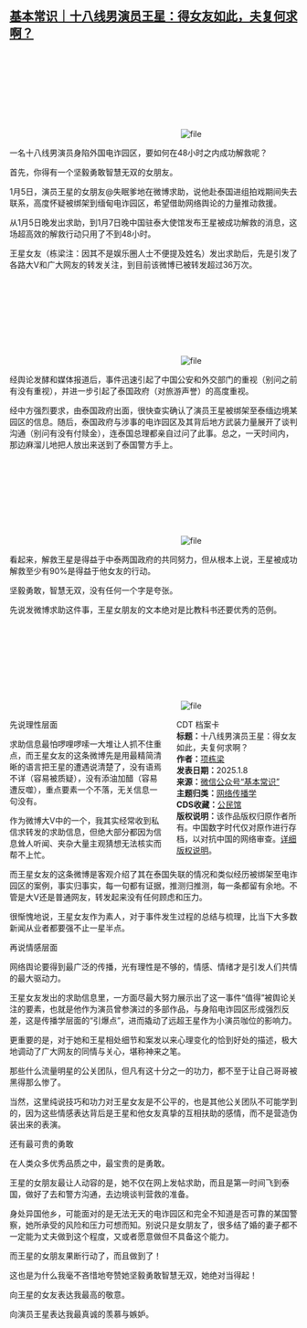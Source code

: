<!--1736269497000-->
[基本常识｜十八线男演员王星：得女友如此，夫复何求啊？](https://chinadigitaltimes.net/chinese/714740.html)
------

<p><img decoding="async" src="data:image/svg+xml,%3Csvg%20xmlns='http://www.w3.org/2000/svg'%20viewBox='0%200%200%200'%3E%3C/svg%3E" alt="file" data-lazy-src="https://chinadigitaltimes.net/chinese/files/2025/01/image-1736269342151.png"><noscript><img decoding="async" src="https://chinadigitaltimes.net/chinese/files/2025/01/image-1736269342151.png" alt="file"></noscript></p><p>一名十八线男演员身陷外国电诈园区，要如何在48小时之内成功解救呢？</p><p>首先，你得有一个坚毅勇敢智慧无双的女朋友。</p><p>1月5日，演员王星的女朋友@失眠爹地在微博求助，说他赴泰国进组拍戏期间失去联系，高度怀疑被绑架到缅甸电诈园区，希望借助网络舆论的力量推动救援。</p><p>从1月5日晚发出求助，到1月7日晚中国驻泰大使馆发布王星被成功解救的消息，这场超高效的解救行动只用了不到48小时。</p><p>王星女友（栋梁注：因其不是娱乐圈人士不便提及姓名）发出求助后，先是引发了各路大V和广大网友的转发关注，到目前该微博已被转发超过36万次。</p><p><img decoding="async" src="data:image/svg+xml,%3Csvg%20xmlns='http://www.w3.org/2000/svg'%20viewBox='0%200%200%200'%3E%3C/svg%3E" alt="file" data-lazy-src="https://chinadigitaltimes.net/chinese/files/2025/01/image-1736269132841.png"><noscript><img decoding="async" src="https://chinadigitaltimes.net/chinese/files/2025/01/image-1736269132841.png" alt="file"></noscript></p><p>经舆论发酵和媒体报道后，事件迅速引起了中国公安和外交部门的重视（别问之前有没有重视），并进一步引起了泰国政府（对旅游声誉）的高度重视。</p><p>经中方强烈要求，由泰国政府出面，很快查实确认了演员王星被绑架至泰缅边境某园区的信息。随后，泰国政府与涉事的电诈园区及其背后地方武装力量展开了谈判沟通（别问有没有付赎金），连泰国总理都亲自过问了此事。总之，一天时间内，那边麻溜儿地把人放出来送到了泰国警方手上。</p><p><img decoding="async" src="data:image/svg+xml,%3Csvg%20xmlns='http://www.w3.org/2000/svg'%20viewBox='0%200%200%200'%3E%3C/svg%3E" alt="file" data-lazy-src="https://chinadigitaltimes.net/chinese/files/2025/01/image-1736269168817.png"><noscript><img decoding="async" src="https://chinadigitaltimes.net/chinese/files/2025/01/image-1736269168817.png" alt="file"></noscript></p><p>看起来，解救王星是得益于中泰两国政府的共同努力，但从根本上说，王星被成功解救至少有90%是得益于他女友的行动。</p><p>坚毅勇敢，智慧无双，没有任何一个字是夸张。</p><p>先说发微博求助这件事，王星女朋友的文本绝对是比教科书还要优秀的范例。</p><p><img decoding="async" src="data:image/svg+xml,%3Csvg%20xmlns='http://www.w3.org/2000/svg'%20viewBox='0%200%200%200'%3E%3C/svg%3E" alt="file" data-lazy-src="https://chinadigitaltimes.net/chinese/files/2025/01/image-1736269185789.png"><noscript><img decoding="async" src="https://chinadigitaltimes.net/chinese/files/2025/01/image-1736269185789.png" alt="file"></noscript></p><div style="width:42%;float:right;padding-left:20px;"><div class="su-spoiler su-spoiler-style-fancy su-spoiler-icon-chevron-circle" data-scroll-offset="0" data-anchor-in-url="no"><div class="su-spoiler-title" tabindex="0" role="button"><span class="su-spoiler-icon"></span>CDT 档案卡</div><div class="su-spoiler-content su-u-clearfix su-u-trim"><strong>标题：</strong>十八线男演员王星：得女友如此，夫复何求啊？<br><strong>作者：</strong><a href="https://chinadigitaltimes.net/space/基本常识" target="_blank">项栋梁</a><br><strong>发表日期：</strong>2025.1.8<br><strong>来源：</strong><a href="https://web.archive.org/web/*/https://mp.weixin.qq.com/s/G4j_wV_sU81dczhsScA49Q" target="_blank">微信公众号“基本常识”</a><br><strong>主题归类：</strong><a href="https://chinadigitaltimes.net/space/网络传播学" target="_blank">网络传播学</a><br><strong>CDS收藏：</strong><a href="https://chinadigitaltimes.net/space/%E5%85%AC%E6%B0%91%E9%A6%86" target="_blank" rel="noopener">公民馆</a><br><strong>版权说明：</strong>该作品版权归原作者所有。中国数字时代仅对原作进行存档，以对抗中国的网络审查。<a href="https://chinadigitaltimes.net/chinese/copyright">详细版权说明</a>。</div></div></div><p>先说理性层面</p><p>求助信息最怕啰哩啰嗦一大堆让人抓不住重点，而王星女友的这条微博先是用最精简清晰的语言把王星的遭遇说清楚了，没有语焉不详（容易被质疑），没有添油加醋（容易遭反噬），重点要素一个不落，无关信息一句没有。</p><p>作为微博大V中的一个，我其实经常收到私信求转发的求助信息，但绝大部分都因为信息耸人听闻、夹杂大量主观猜想无法核实而帮不上忙。</p><p>而王星女友的这条微博是客观介绍了其在泰国失联的情况和类似经历被绑架至电诈园区的案例，事实归事实，每一句都有证据，推测归推测，每一条都留有余地。不管是大V还是普通网友，转发起来没有任何顾虑和压力。</p><p>很惭愧地说，王星女友作为素人，对于事件发生过程的总结与梳理，比当下大多数新闻从业者都要强不止一星半点。</p><p>再说情感层面</p><p>网络舆论要得到最广泛的传播，光有理性是不够的，情感、情绪才是引发人们共情的最大驱动力。</p><p>王星女友发出的求助信息里，一方面尽最大努力展示出了这一事件“值得”被舆论关注的要素，也就是他作为演员曾参演过的多部作品，与身陷电诈园区形成强烈反差，这是传播学层面的“引爆点”，进而撬动了远超王星作为小演员咖位的影响力。</p><p>更重要的是，对于她和王星相处细节和案发以来心理变化的恰到好处的描述，极大地调动了广大网友的同情与关心，堪称神来之笔。</p><p>那些什么流量明星的公关团队，但凡有这十分之一的功力，都不至于让自己哥哥被黑得那么惨了。</p><p>当然，这里纯说技巧和功力对王星女友是不公平的，也是其他公关团队不可能学到的，因为这些情感表达背后是王星和他女友真挚的互相扶助的感情，而不是营造伪装出来的表演。</p><p>还有最可贵的勇敢</p><p>在人类众多优秀品质之中，最宝贵的是勇敢。</p><p>王星的女朋友最让人动容的是，她不仅在网上发帖求助，而且是第一时间飞到泰国，做好了去和警方沟通，去边境谈判营救的准备。</p><p>身处异国他乡，可能面对的是无法无天的电诈园区和完全不知道是否可靠的某国警察，她所承受的风险和压力可想而知。别说只是女朋友了，很多结了婚的妻子都不一定能为丈夫做到这个程度，又或者愿意做但不具备这个能力。</p><p>而王星的女朋友果断行动了，而且做到了！</p><p>这也是为什么我毫不吝惜地夸赞她坚毅勇敢智慧无双，她绝对当得起！</p><p>向王星的女友表达我最高的敬意。</p><p>向演员王星表达我最真诚的羡慕与嫉妒。</p><div class="addtoany_share_save_container addtoany_content addtoany_content_bottom"><div class="a2a_kit a2a_kit_size_32 addtoany_list" data-a2a-url="https://chinadigitaltimes.net/chinese/714740.html" data-a2a-title="基本常识｜十八线男演员王星：得女友如此，夫复何求啊？"><a class="a2a_button_facebook" href="https://www.addtoany.com/add_to/facebook?linkurl=https%3A%2F%2Fchinadigitaltimes.net%2Fchinese%2F714740.html&amp;linkname=%E5%9F%BA%E6%9C%AC%E5%B8%B8%E8%AF%86%EF%BD%9C%E5%8D%81%E5%85%AB%E7%BA%BF%E7%94%B7%E6%BC%94%E5%91%98%E7%8E%8B%E6%98%9F%EF%BC%9A%E5%BE%97%E5%A5%B3%E5%8F%8B%E5%A6%82%E6%AD%A4%EF%BC%8C%E5%A4%AB%E5%A4%8D%E4%BD%95%E6%B1%82%E5%95%8A%EF%BC%9F" title="Facebook" rel="nofollow noopener" target="_blank"></a><a class="a2a_button_twitter" href="https://www.addtoany.com/add_to/twitter?linkurl=https%3A%2F%2Fchinadigitaltimes.net%2Fchinese%2F714740.html&amp;linkname=%E5%9F%BA%E6%9C%AC%E5%B8%B8%E8%AF%86%EF%BD%9C%E5%8D%81%E5%85%AB%E7%BA%BF%E7%94%B7%E6%BC%94%E5%91%98%E7%8E%8B%E6%98%9F%EF%BC%9A%E5%BE%97%E5%A5%B3%E5%8F%8B%E5%A6%82%E6%AD%A4%EF%BC%8C%E5%A4%AB%E5%A4%8D%E4%BD%95%E6%B1%82%E5%95%8A%EF%BC%9F" title="Twitter" rel="nofollow noopener" target="_blank"></a><a class="a2a_button_telegram" href="https://www.addtoany.com/add_to/telegram?linkurl=https%3A%2F%2Fchinadigitaltimes.net%2Fchinese%2F714740.html&amp;linkname=%E5%9F%BA%E6%9C%AC%E5%B8%B8%E8%AF%86%EF%BD%9C%E5%8D%81%E5%85%AB%E7%BA%BF%E7%94%B7%E6%BC%94%E5%91%98%E7%8E%8B%E6%98%9F%EF%BC%9A%E5%BE%97%E5%A5%B3%E5%8F%8B%E5%A6%82%E6%AD%A4%EF%BC%8C%E5%A4%AB%E5%A4%8D%E4%BD%95%E6%B1%82%E5%95%8A%EF%BC%9F" title="Telegram" rel="nofollow noopener" target="_blank"></a><a class="a2a_button_reddit" href="https://www.addtoany.com/add_to/reddit?linkurl=https%3A%2F%2Fchinadigitaltimes.net%2Fchinese%2F714740.html&amp;linkname=%E5%9F%BA%E6%9C%AC%E5%B8%B8%E8%AF%86%EF%BD%9C%E5%8D%81%E5%85%AB%E7%BA%BF%E7%94%B7%E6%BC%94%E5%91%98%E7%8E%8B%E6%98%9F%EF%BC%9A%E5%BE%97%E5%A5%B3%E5%8F%8B%E5%A6%82%E6%AD%A4%EF%BC%8C%E5%A4%AB%E5%A4%8D%E4%BD%95%E6%B1%82%E5%95%8A%EF%BC%9F" title="Reddit" rel="nofollow noopener" target="_blank"></a><a class="a2a_button_whatsapp" href="https://www.addtoany.com/add_to/whatsapp?linkurl=https%3A%2F%2Fchinadigitaltimes.net%2Fchinese%2F714740.html&amp;linkname=%E5%9F%BA%E6%9C%AC%E5%B8%B8%E8%AF%86%EF%BD%9C%E5%8D%81%E5%85%AB%E7%BA%BF%E7%94%B7%E6%BC%94%E5%91%98%E7%8E%8B%E6%98%9F%EF%BC%9A%E5%BE%97%E5%A5%B3%E5%8F%8B%E5%A6%82%E6%AD%A4%EF%BC%8C%E5%A4%AB%E5%A4%8D%E4%BD%95%E6%B1%82%E5%95%8A%EF%BC%9F" title="WhatsApp" rel="nofollow noopener" target="_blank"></a><a class="a2a_button_email" href="https://www.addtoany.com/add_to/email?linkurl=https%3A%2F%2Fchinadigitaltimes.net%2Fchinese%2F714740.html&amp;linkname=%E5%9F%BA%E6%9C%AC%E5%B8%B8%E8%AF%86%EF%BD%9C%E5%8D%81%E5%85%AB%E7%BA%BF%E7%94%B7%E6%BC%94%E5%91%98%E7%8E%8B%E6%98%9F%EF%BC%9A%E5%BE%97%E5%A5%B3%E5%8F%8B%E5%A6%82%E6%AD%A4%EF%BC%8C%E5%A4%AB%E5%A4%8D%E4%BD%95%E6%B1%82%E5%95%8A%EF%BC%9F" title="Email" rel="nofollow noopener" target="_blank"></a><a class="a2a_button_copy_link" href="https://www.addtoany.com/add_to/copy_link?linkurl=https%3A%2F%2Fchinadigitaltimes.net%2Fchinese%2F714740.html&amp;linkname=%E5%9F%BA%E6%9C%AC%E5%B8%B8%E8%AF%86%EF%BD%9C%E5%8D%81%E5%85%AB%E7%BA%BF%E7%94%B7%E6%BC%94%E5%91%98%E7%8E%8B%E6%98%9F%EF%BC%9A%E5%BE%97%E5%A5%B3%E5%8F%8B%E5%A6%82%E6%AD%A4%EF%BC%8C%E5%A4%AB%E5%A4%8D%E4%BD%95%E6%B1%82%E5%95%8A%EF%BC%9F" title="Copy Link" rel="nofollow noopener" target="_blank"></a><a class="a2a_dd addtoany_share_save addtoany_share" href="https://www.addtoany.com/share"></a></div></div>

